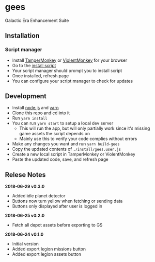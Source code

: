 # gees

Galactic Era Enhancement Suite

## Installation

### Script manager

- Install [TamperMonkey](http://tampermonkey.net) or [ViolentMonkey](https://violentmonkey.github.io/get-it) for your browser
- Go to the [install script](https://github.com/jarekb84/gees/raw/master/install/gees.user.js)
- Your script manager should prompt you to install script
- Once installed, refresh page
- You can configure your script manager to check for updates

## Development

- Install [node.js](https://nodejs.org/en) and [yarn](https://yarnpkg.com/en/)
- Clone this repo and cd into it
- Run `yarn install`
- You can run `yarn start` to setup a local dev server
  - This will run the app, but will only partially work since it's missing game assets the script depends on
  - Mainly use this to verify your code complies without errors
- Make any changes you want and run `yarn build-gees`
- Copy the updated contents of `./install/gees.user.js`
- Create a new local script in TamperMonkey or ViolentMonkey
- Paste the updated code, save, and refresh page

## Relese Notes

**2018-06-29 v0.3.0**

- Added idle planet detector
- Buttons now turn yellow when fetching or sending data
- Buttons only displayed after user is logged in

**2018-06-25 v0.2.0**

- Fetch all depot assets before exporting to GS

**2018-06-24 v0.1.0**

- Initial version
- Added export legion missions button
- Added export legion assets button
